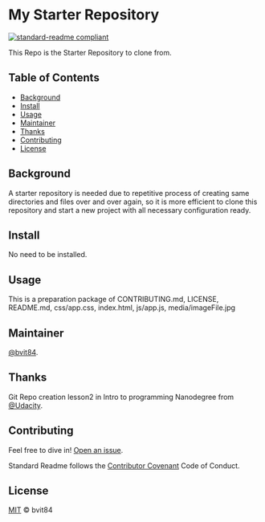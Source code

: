 <!-- Full readme standard here: https://github.com/RichardLitt/standard-readme -->
# My Starter Repository

[![standard-readme compliant](https://img.shields.io/badge/readme%20style-standard-brightgreen.svg?style=flat-square)](https://github.com/RichardLitt/standard-readme)

This Repo is the Starter Repository to clone from.

## Table of Contents

- [Background](#background)
- [Install](#install)
- [Usage](#usage)
- [Maintainer](#maintainer)
- [Thanks](#thanks)
- [Contributing](#contributing)
- [License](#license)

## Background

A starter repository is needed due to repetitive process of creating same directories and files over and over again, so it is more efficient to clone this repository and start a new project with all necessary configuration ready.

## Install

No need to be installed.

## Usage

This is a preparation package of CONTRIBUTING.md, LICENSE, README.md, css/app.css, index.html, js/app.js,  media/imageFile.jpg


## Maintainer

[@bvit84](https://github.com/bvit84).

## Thanks

Git Repo creation lesson2 in Intro to programming Nanodegree from [@Udacity](https://udacity.com).

## Contributing

Feel free to dive in! [Open an issue](https://github.com/bvit84/starterRepo/issues).

Standard Readme follows the [Contributor Covenant](http://contributor-covenant.org/version/1/3/0/) Code of Conduct.

## License

[MIT](LICENSE) © bvit84